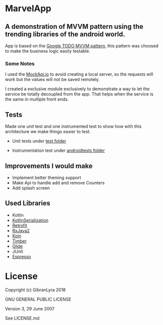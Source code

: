 # MarvelApp

## A demonstration of MVVM pattern using the trending libraries of the android world.
 
App is based on the [Google TODO MVVM pattern](https://github.com/android/architecture-samples/tree/dev-todo-mvvm-rxjava), this pattern was choosed to make the business logic easily testable.

### Some Notes

I used the [MockApi.io](https://mockapi.io/) to avoid creating a local server, so the requests will work but the values will not be saved remotely.

I created a exclusive module exclusively to demonstrate a way to let the service be totally decoupled from the app. That helps when the service is the same in multiple front ends.



## Tests
Made one unit test and one instrumented test to show how with this architecture we make things easier to test.

 - Unit tests under [test folder](https://github.com/GibranLyra/CounterApp/tree/master/app/src/test/java/com/example/counterapp/ui/screen/main)

 - Instrumentation test under [androidtests folder](https://github.com/GibranLyra/CounterApp/tree/master/app/src/androidTest/java/com/example/counterapp/ui/screen/mainfragment)


## Improvements I would make
 - Implement better theming support
 - Make Api to handle add and remove Counters
 - Add splash screen

## Used Libraries
- Kotlin
- [KotlinSerialization](https://github.com/Kotlin/kotlinx.serialization)
- [Retrofit](http://square.github.io/retrofit)
- [RxJava2](https://github.com/ReactiveX/RxJava)
- [Koin](https://insert-koin.io/)
- [Timber](https://github.com/JakeWharton/timber)
- [Glide](https://github.com/bumptech/glide)
- JUnit
- [Espresso](https://developer.android.com/training/testing/espresso/index.html)

License
==========

Copyright (c) GibranLyra 2018

GNU GENERAL PUBLIC LICENSE

Version 3, 29 June 2007

See LICENSE.md
